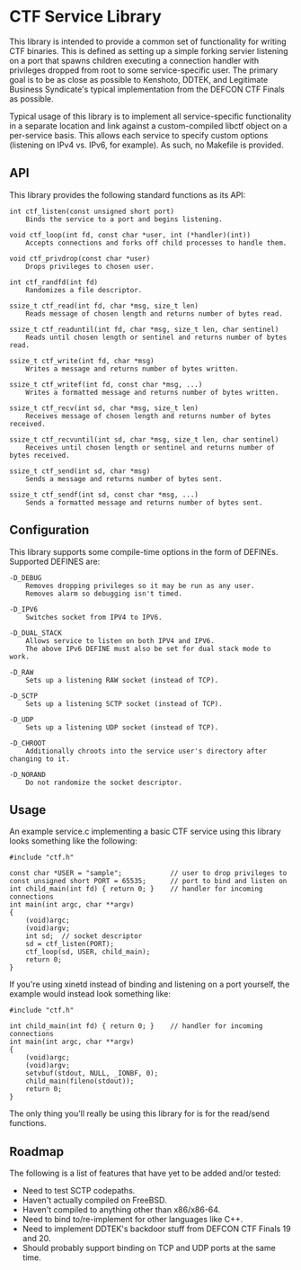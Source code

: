 # CTF Service Library #

This library is intended to provide a common set of functionality for writing
CTF binaries. This is defined as setting up a simple forking servier listening
on a port that spawns children executing a connection handler with privileges
dropped from root to some service-specific user. The primary goal is to be as
close as possible to Kenshoto, DDTEK, and Legitimate Business Syndicate's
typical implementation from the DEFCON CTF Finals as possible.

Typical usage of this library is to implement all service-specific
functionality in a separate location and link against a custom-compiled
libctf object on a per-service basis. This allows each service to specify
custom options (listening on IPv4 vs. IPv6, for example). As such, no Makefile
is provided.


## API ##

This library provides the following standard functions as its API:

```
int ctf_listen(const unsigned short port)
    Binds the service to a port and begins listening.

void ctf_loop(int fd, const char *user, int (*handler)(int))
    Accepts connections and forks off child processes to handle them.

void ctf_privdrop(const char *user)
    Drops privileges to chosen user.

int ctf_randfd(int fd)
    Randomizes a file descriptor.

ssize_t ctf_read(int fd, char *msg, size_t len)
    Reads message of chosen length and returns number of bytes read.

ssize_t ctf_readuntil(int fd, char *msg, size_t len, char sentinel)
    Reads until chosen length or sentinel and returns number of bytes read.

ssize_t ctf_write(int fd, char *msg)
    Writes a message and returns number of bytes written.

ssize_t ctf_writef(int fd, const char *msg, ...)
    Writes a formatted message and returns number of bytes written.

ssize_t ctf_recv(int sd, char *msg, size_t len)
    Receives message of chosen length and returns number of bytes received.

ssize_t ctf_recvuntil(int sd, char *msg, size_t len, char sentinel)
    Receives until chosen length or sentinel and returns number of bytes received.

ssize_t ctf_send(int sd, char *msg)
    Sends a message and returns number of bytes sent.

ssize_t ctf_sendf(int sd, const char *msg, ...)
    Sends a formatted message and returns number of bytes sent.
```


## Configuration ##

This library supports some compile-time options in the form of DEFINEs.
Supported DEFINES are:

```
-D_DEBUG
    Removes dropping privileges so it may be run as any user.
    Removes alarm so debugging isn't timed.

-D_IPV6
    Switches socket from IPV4 to IPV6.

-D_DUAL_STACK
    Allows service to listen on both IPV4 and IPV6.
    The above IPv6 DEFINE must also be set for dual stack mode to work.

-D_RAW
    Sets up a listening RAW socket (instead of TCP).

-D_SCTP
    Sets up a listening SCTP socket (instead of TCP).

-D_UDP
    Sets up a listening UDP socket (instead of TCP).

-D_CHROOT
    Additionally chroots into the service user's directory after changing to it.

-D_NORAND
    Do not randomize the socket descriptor.
```


## Usage ##

An example service.c implementing a basic CTF service using this library
looks something like the following:

```
#include "ctf.h"

const char *USER = "sample";            // user to drop privileges to
const unsigned short PORT = 65535;      // port to bind and listen on
int child_main(int fd) { return 0; }    // handler for incoming connections
int main(int argc, char **argv)
{
    (void)argc;
    (void)argv;
    int sd;  // socket descriptor
    sd = ctf_listen(PORT);
    ctf_loop(sd, USER, child_main);
    return 0;
}
```

If you're using xinetd instead of binding and listening on a port yourself,
the example would instead look something like:

```
#include "ctf.h"

int child_main(int fd) { return 0; }    // handler for incoming connections
int main(int argc, char **argv)
{
    (void)argc;
    (void)argv;
    setvbuf(stdout, NULL, _IONBF, 0);
    child_main(fileno(stdout));
    return 0;
}
```

The only thing you'll really be using this library for is for the read/send
functions.


## Roadmap ##

The following is a list of features that have yet to be added and/or tested:

* Need to test SCTP codepaths.
* Haven't actually compiled on FreeBSD.
* Haven't compiled to anything other than x86/x86-64.
* Need to bind to/re-implement for other languages like C++.
* Need to implement DDTEK's backdoor stuff from DEFCON CTF Finals 19 and 20.
* Should probably support binding on TCP and UDP ports at the same time.
